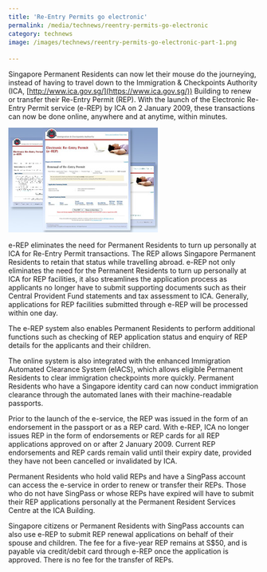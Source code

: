```yaml
---
title: 'Re-Entry Permits go electronic'
permalink: /media/technews/reentry-permits-go-electronic
category: technews
image: /images/technews/reentry-permits-go-electronic-part-1.png

---
```



Singapore Permanent Residents can now let their mouse do the journeying, instead of having to travel down to the Immigration & Checkpoints Authority (ICA, [http://www.ica.gov.sg/](https://www.ica.gov.sg/)) Building to renew or transfer their Re-Entry Permit (REP). With the launch of the Electronic Re-Entry Permit service (e-REP) by ICA on 2 January 2009, these transactions can now be done online, anywhere and at anytime, within minutes.

![Re-Entry Permits go electronic](/images/technews/reentry-permits-go-electronic-part-1.png)

e-REP eliminates the need for Permanent Residents to turn up personally at ICA for Re-Entry Permit transactions.
The REP allows Singapore Permanent Residents to retain that status while travelling abroad. e-REP not only eliminates the need for the Permanent Residents to turn up personally at ICA for REP facilities, it also streamlines the application process as applicants no longer have to submit supporting documents such as their Central Provident Fund statements and tax assessment to ICA. Generally, applications for REP facilities submitted through e-REP will be processed within one day.

The e-REP system also enables Permanent Residents to perform additional functions such as checking of REP application status and enquiry of REP details for the applicants and their children.

The online system is also integrated with the enhanced Immigration Automated Clearance System (eIACS), which allows eligible Permanent Residents to clear immigration checkpoints more quickly. Permanent Residents who have a Singapore identity card can now conduct immigration clearance through the automated lanes with their machine-readable passports.

Prior to the launch of the e-service, the REP was issued in the form of an endorsement in the passport or as a REP card. With e-REP, ICA no longer issues REP in the form of endorsements or REP cards for all REP applications approved on or after 2 January 2009. Current REP endorsements and REP cards remain valid until their expiry date, provided they have not been cancelled or invalidated by ICA.

Permanent Residents who hold valid REPs and have a SingPass account can access the e-service in order to renew or transfer their REPs. Those who do not have SingPass or whose REPs have expired will have to submit their REP applications personally at the Permanent Resident Services Centre at the ICA Building.

Singapore citizens or Permanent Residents with SingPass accounts can also use e-REP to submit REP renewal applications on behalf of their spouse and children. The fee for a five-year REP remains at S$50, and is payable via credit/debit card through e-REP once the application is approved. There is no fee for the transfer of REPs.

